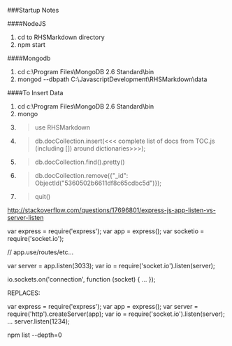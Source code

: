 ###Startup Notes

####NodeJS

1. cd to RHSMarkdown directory
2. npm start

####Mongodb

1.  cd  c:\Program Files\MongoDB 2.6 Standard\bin
2. mongod --dbpath C:\JavascriptDevelopment\RHSMarkdown\data


####To Insert Data

1.  cd  c:\Program Files\MongoDB 2.6 Standard\bin
2. mongo
3. > use RHSMarkdown
4. > db.docCollection.insert(<<< complete list of docs from TOC.js (including []) around dictionaries>>>);
5. > db.docCollection.find().pretty()
6. > db.docCollection.remove({"_id": ObjectId("5360502b6611df8c65cdbc5d")});
7. > quit()

http://stackoverflow.com/questions/17696801/express-js-app-listen-vs-server-listen

var express   = require('express');
var app       = express();
var socketio  = require('socket.io');

// app.use/routes/etc...

var server    = app.listen(3033);
var io        = require('socket.io').listen(server);

io.sockets.on('connection', function (socket) {
  ...
});

REPLACES:

var express = require('express');
var app     = express();
var server  = require('http').createServer(app);
var io      = require('socket.io').listen(server);
...
server.listen(1234);

npm list --depth=0


